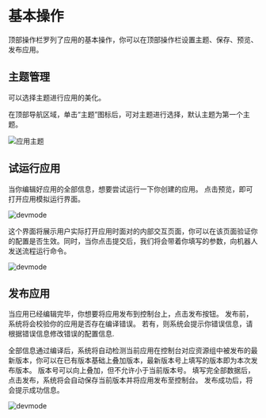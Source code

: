 # 基本操作

顶部操作栏罗列了应用的基本操作，你可以在顶部操作栏设置主题、保存、预览、发布应用。

## 主题管理

可以选择主题进行应用的美化。

在顶部导航区域，单击“主题”图标后，可对主题进行选择，默认主题为第一个主题。

![应用主题](https://docimages.blob.core.chinacloudapi.cn/images/Kris/Apps/them20210422.png)

## 试运行应用

当你编辑好应用的全部信息，想要尝试运行一下你创建的应用。
点击预览，即可打开应用模拟运行界面。

![devmode](https://docimages.blob.core.chinacloudapi.cn/images/Kris/Apps/runApps1.png)

这个界面将展示用户实际打开应用时面对的内部交互页面，你可以在该页面验证你的配置是否生效。同时，当你点击提交后，我们将会带着你填写的参数，向机器人发送流程运行命令。

![devmode](https://docimages.blob.core.chinacloudapi.cn/images/Kris/Apps/runApps2.png)

## 发布应用

当应用已经编辑完毕，你想要将应用发布到控制台上，点击发布按钮。
发布前，系统将会校验你的应用是否存在编译错误。
若有，则系统会提示你错误信息，请根据错误信息修改错误的配置信息.

全部信息通过编译后，系统将自动检测当前应用在控制台对应资源组中被发布的最新版本，你可以在已有版本基础上叠加版本，最新版本号上填写的版本即为本次发布版本。
版本号可以向上叠加，但不允许小于当前版本号。
填写完全部数据后，点击发布，系统将会自动保存当前版本并将应用发布至控制台。
发布成功后，将会提示成功信息。

![devmode](https://docimages.blob.core.chinacloudapi.cn/images/Kris/AppsV2/publicapps.png)
